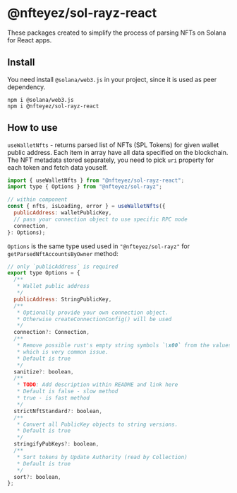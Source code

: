 # @nfteyez/sol-rayz-react

These packages created to simplify the process of parsing NFTs on Solana for React apps.

## Install

You need install `@solana/web3.js` in your project, since it is used as peer dependency.

```
npm i @solana/web3.js
npm i @nfteyez/sol-rayz-react

```

## How to use

`useWalletNfts` - returns parsed list of NFTs (SPL Tokens) for given wallet public address. Each item in array have all data specified on the blockchain. The NFT metadata stored separately, you need to pick `uri` property for each token and fetch data youself.

```javascript
import { useWalletNfts } from "@nfteyez/sol-rayz-react";
import type { Options } from "@nfteyez/sol-rayz";

// within component
const { nfts, isLoading, error } = useWalletNfts({
  publicAddress: walletPublicKey,
  // pass your connection object to use specific RPC node
  connection,
}: Options);
```

`Options` is the same type used used in `"@nfteyez/sol-rayz"` for `getParsedNftAccountsByOwner` method:

```javascript
// only `publicAddress` is required
export type Options = {
  /**
   * Wallet public address
   */
  publicAddress: StringPublicKey,
  /**
   * Optionally provide your own connection object.
   * Otherwise createConnectionConfig() will be used
   */
  connection?: Connection,
  /**
   * Remove possible rust's empty string symbols `\x00` from the values,
   * which is very common issue.
   * Default is true
   */
  sanitize?: boolean,
  /**
   * TODO: Add description within README and link here
   * Default is false - slow method
   * true - is fast method
   */
  strictNftStandard?: boolean,
  /**
   * Convert all PublicKey objects to string versions.
   * Default is true
   */
  stringifyPubKeys?: boolean,
  /**
   * Sort tokens by Update Authority (read by Collection)
   * Default is true
   */
  sort?: boolean,
};
```
